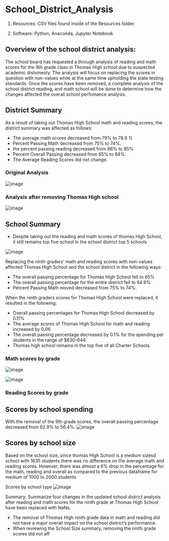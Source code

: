 # School_District_Analysis

  1. Resources: CSV files found inside of the Resources folder.

  2. Software: Python, Anaconda, Jupyter Notebook


## Overview of the school district analysis: 

The school board has requested a through analysis of reading and math scores for the 9th grade class in Thomas High school due to suspected academic dishonesty. The analysis will focus on replacing the scores in question with non-values while at the same time upholding the state testing standards. Once the scores have been removed, a complete analysis of the school district reading, and math school will be done to determine how the changes affected the overall school perfomance analysis. 


## District Summary 

As a result of taking out Thomas High School math and reading scores, the district summary was affected as follows:
- The average math scores decreased from 79% to 78.9 %
- Percent Passing Math decreased from 75% to 74%.
- the percent passing reading decreased from 86% to 85%
- Percent Overall Passing decreased from 65% to 64%.
- The Average Reading Scores did not change.

### Original Analysis
![image](https://user-images.githubusercontent.com/90416094/140558601-bae79957-0eb1-4238-81ac-76bfeada3835.png)



### Analysis after removing Thomas High school
![image](https://user-images.githubusercontent.com/90416094/140558700-481fe943-8d4a-43c9-9f35-2870041be4e1.png)



## School Summary 
- Despite taking out the reading and math scores of thomas High School, it still remains top five school in the school district top 5 schools

![image](https://user-images.githubusercontent.com/90416094/140559424-4df09517-31bf-4627-8dee-8b1e95c68185.png)

Replacing the ninth graders' math and reading scores with non-values affected Thomas High School and the school district in the following ways:

- The overall passing percentage for Thomas High School fell to 65%
- The overall passing percentage for the entire district fell to 64.9%
- Percent Passing Math moved decreased from 75% to 74%.


When the ninth graders scores for Thomas High School were replaced, it resulted in the following:

- Overall passing percentages for Thomas High School decreased by 0.11%
- The average scores of Thomas High School for math and reading increased by 0.06
- The overall passing percentage decreased by 0.1% for the spending per students in the range of $630-644 
- Thomas high school remains in the top five of all Charter Schools. 



### Math scores by grade
![image](https://user-images.githubusercontent.com/90416094/140576459-85cd612b-7d7f-4f03-ba1b-4aeeddedd24b.png)


![image](https://user-images.githubusercontent.com/90416094/140576563-775fd27b-9553-4e48-bb81-4323c2cf4e94.png)

### Reading Scores by grade

## Scores by school spending

With the removal of the 9th grade scores, the overall passing percentage decreased from 62.9% to 56.4%.
![image](https://user-images.githubusercontent.com/90416094/140559997-18c1f861-e63d-47f3-93d3-e709957f23b1.png)


## Scores by school size

Based on the school size, since thomas High School is a medium sizesd school with 1635 students there was no difference on the average math and reading scores. However, there was almost a  6% drop in the percentage for the math, reading and overall as compared to the previous dataframe for medium of 1000 to 2000 students






Scores by school type
![image](https://user-images.githubusercontent.com/90416094/140560124-fac20b53-3f89-4d0a-9890-95f2a4abe06c.png)


Summary: Summarize four changes in the updated school district analysis after reading and math scores for the ninth grade at Thomas High School have been replaced with NaNs.
- The removal of Thomas High ninth grade data in math and reading did not have a major overall impact on the school district’s performance.
- When reviewing the School Size summary, removing the ninth grade scores did not aff





